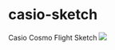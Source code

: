 # casio-sketch
Casio Cosmo Flight Sketch
![](https://raw.githubusercontent.com/dolleebhatia/casio-sketch/master/CasioVectorSketch.png)
